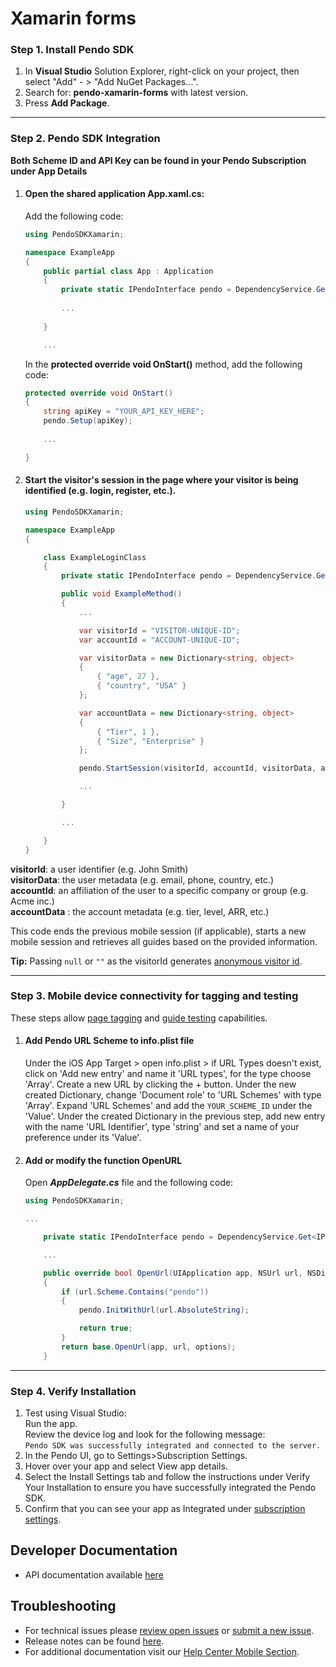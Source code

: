 # Xamarin forms

### Step 1. Install Pendo SDK

1. In **Visual Studio** Solution Explorer, right-click on your project, then select "Add" - > "Add NuGet Packages…".
2. Search for: **pendo-xamarin-forms** with latest version. <br/>
3. Press **Add Package**.

-------------

### Step 2. Pendo SDK Integration

**Both Scheme ID and API Key can be found in your Pendo Subscription under App Details**

1. #### Open the shared application **App.xaml.cs**:

   Add the following code:

    ```c#
    using PendoSDKXamarin;

    namespace ExampleApp
    {
        public partial class App : Application
        {
            private static IPendoInterface pendo = DependencyService.Get<IPendoInterface>();
            
            ...    
        
        }

        ...
    ``` 

    In the **protected override void OnStart()** method, add the following code:

    ```c#
    protected override void OnStart()
    {
        string apiKey = "YOUR_API_KEY_HERE";
        pendo.Setup(apiKey);
        
        ...

    }
    ```

2. #### Start the visitor's session in the page where your visitor is being identified (e.g. login, register, etc.).

    ```c#
    using PendoSDKXamarin;

    namespace ExampleApp
    {

        class ExampleLoginClass
        {
            private static IPendoInterface pendo = DependencyService.Get<IPendoInterface>();

            public void ExampleMethod()
            {
                ...

                var visitorId = "VISITOR-UNIQUE-ID";
                var accountId = "ACCOUNT-UNIQUE-ID";

                var visitorData = new Dictionary<string, object>
                {
                    { "age", 27 },
                    { "country", "USA" }
                };

                var accountData = new Dictionary<string, object>
                {
                    { "Tier", 1 },
                    { "Size", "Enterprise" }
                };

                pendo.StartSession(visitorId, accountId, visitorData, accountData);

                ...

            }

            ...

        }
    }
    ```

**visitorId**: a user identifier (e.g. John Smith)  
**visitorData**: the user metadata (e.g. email, phone, country, etc.)  
**accountId**: an affiliation of the user to a specific company or group (e.g. Acme inc.)  
**accountData** : the account metadata (e.g. tier, level, ARR, etc.)

This code ends the previous mobile session (if applicable), starts a new mobile session and retrieves all guides based on the provided information.

**Tip:** Passing `null` or `""` as the visitorId generates <a href="https://help.pendo.io/resources/support-library/analytics/anonymous-visitors.html" target="_blank">anonymous visitor id</a>.

-------------

### Step 3. Mobile device connectivity for tagging and testing

These steps allow <a href="https://support.pendo.io/hc/en-us/articles/360033609651-Tagging-Mobile-Pages#HowtoTagaPage" target="_blank">page tagging</a>
and <a href="https://support.pendo.io/hc/en-us/articles/360033487792-Creating-a-Mobile-Guide#test-guide-on-device-0-6" target="_blank">guide testing</a> capabilities.

1. #### Add Pendo URL Scheme to **info.plist** file

   Under the iOS App Target > open info.plist > if URL Types doesn't exist, click on 'Add new entry' and name it 'URL types', for the type choose 'Array'.
   Create a new URL by clicking the + button.
   Under the new created Dictionary, change 'Document role' to 'URL Schemes' with type 'Array'.
   Expand 'URL Schemes' and add the `YOUR_SCHEME_ID` under the 'Value'.
   Under the created Dictionary in the previous step, add new entry with the name 'URL Identifier', type 'string' and set a name of your preference under its 'Value'.

2. #### Add or modify the function **OpenURL**

   Open ***AppDelegate.cs*** file and the following code:

    ```C#
    using PendoSDKXamarin;

    ...

        private static IPendoInterface pendo = DependencyService.Get<IPendoInterface>();

        ...

        public override bool OpenUrl(UIApplication app, NSUrl url, NSDictionary options)
        {
            if (url.Scheme.Contains("pendo"))
            {
                pendo.InitWithUrl(url.AbsoluteString);

                return true;
            }
            return base.OpenUrl(app, url, options);
        }
    ```

-------------

### Step 4. Verify Installation

1. Test using Visual Studio:  
Run the app.  
Review the device log and look for the following message:  
`Pendo SDK was successfully integrated and connected to the server.`
2. In the Pendo UI, go to Settings>Subscription Settings.
3. Hover over your app and select View app details.
4. Select the Install Settings tab and follow the instructions under Verify Your Installation to ensure you have successfully integrated the Pendo SDK.
5. Confirm that you can see your app as Integrated under <a href="https://app.pendo.io/admin" target="_blank">subscription settings</a>.


## Developer Documentation

- API documentation available [here](TODO:missing-link)

## Troubleshooting

- For technical issues please [review open issues](https://github.com/pendo-io/pendo-mobile-sdk/issues) or [submit a new issue](https://github.com/pendo-io/pendo-mobile-sdk/issues).
- Release notes can be found [here](https://developers.pendo.io/category/mobile-sdk/).
- For additional documentation visit our [Help Center Mobile Section](https://support.pendo.io/hc/en-us/categories/4403654621851-Mobile).